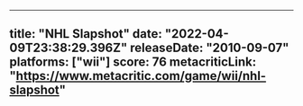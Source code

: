 
---
title: "NHL Slapshot"
date: "2022-04-09T23:38:29.396Z"
releaseDate: "2010-09-07"
platforms: ["wii"]
score: 76
metacriticLink: "https://www.metacritic.com/game/wii/nhl-slapshot"
---
